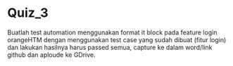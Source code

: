 # Quiz_3
Buatlah test automation menggunakan format it block pada feature login orangeHTM dengan menggunakan test case yang sudah dibuat (fitur login) dan lakukan hasilnya harus passed semua, capture ke dalam word/link github dan aploude ke GDrive.
